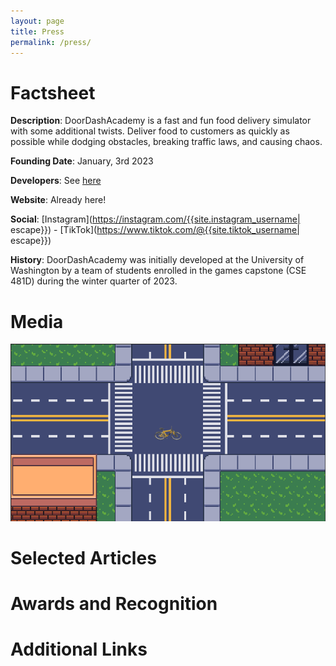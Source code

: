 ```yaml
---
layout: page
title: Press
permalink: /press/
---
```


# Factsheet

**Description**:
DoorDashAcademy is a fast and fun food delivery simulator
  with some additional twists.
Deliver food to customers as quickly as possible while
  dodging obstacles, breaking traffic laws, and causing chaos.

**Founding Date**:
January, 3rd 2023

**Developers**:
See [here](/about/)

**Website**:
Already here!

**Social**:
[Instagram](https://instagram.com/{{site.instagram_username| escape}}) -
[TikTok](https://www.tiktok.com/@{{site.tiktok_username| escape}})

**History**:
DoorDashAcademy was initially developed at the University of Washington
  by a team of students enrolled in the games capstone (CSE 481D)
  during the winter quarter of 2023.

# Media

![Gameplay from the tutorial](/assets/img/gameplay-tutorial-bike.png)

# Selected Articles

# Awards and Recognition

# Additional Links
